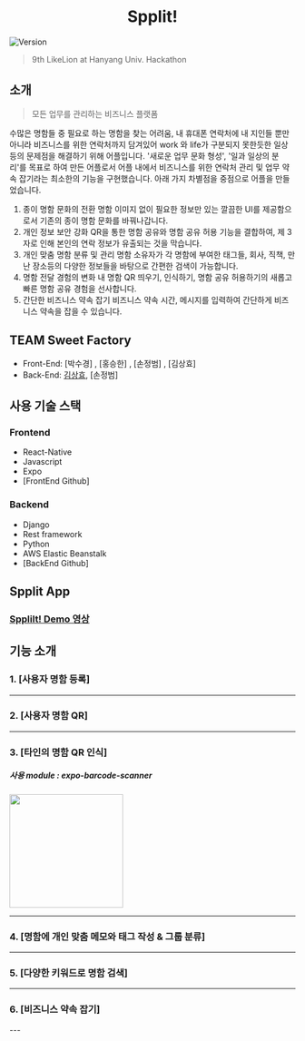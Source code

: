 <h1 align="center"> Spplit! </h1>
<p>
  <img alt="Version" src="https://img.shields.io/badge/version-0.1.0-blue.svg?cacheSeconds=2592000" />
</p>

> 9th LikeLion at Hanyang Univ. Hackathon

## 소개
> 모든 업무를 관리하는 비즈니스 플랫폼


수많은 명함들 중 필요로 하는 명함을 찾는 어려움, 내 휴대폰 연락처에 내 지인들 뿐만 아니라 비즈니스를 위한 연락처까지 담겨있어 work 와 life가 구분되지 못한듯한 일상 등의 문제점을 해결하기 위해 어플입니다.
'새로운 업무 문화 형성', '일과 일상의 분리'를 목표로 하여 만든 어플로서 어플 내에서 비즈니스를 위한 연락처 관리 및 업무 약속 잡기라는 최소한의 기능을 구현했습니다.
아래 가지 차별점을 중점으로 어플을 만들었습니다.
1. 종이 명함 문화의 전환
명함 이미지 없이 필요한 정보만 있는 깔끔한 UI를 제공함으로서 기존의 종이 명함 문화를 바꿔나갑니다.
2. 개인 정보 보안 강화
QR을 통한 명함 공유와 명함 공유 허용 기능을 결합하여, 제 3자로 인해 본인의 연락 정보가 유출되는 것을 막습니다.
3. 개인 맞춤 명함 분류 및 관리
명함 소유자가 각 명함에 부여한 태그들, 회사, 직책, 만난 장소등의 다양한 정보들을 바탕으로 간편한 검색이 가능합니다.
4. 명함 전달 경험의 변화
내 명함 QR 띄우기, 인식하기, 명함 공유 허용하기의 새롭고 빠른 명함 공유 경험을 선사합니다.
5. 간단한 비즈니스 약속 잡기
비즈니스 약속 시간, 메시지를 입력하여 간단하게 비즈니스 약속을 잡을 수 있습니다.



## TEAM Sweet Factory
- Front-End: [박수경] , [홍승한] , [손정범] , [김상효]
- Back-End: [김상효](https://github.com/SH0123), [손정범]


## 사용 기술 스택
### Frontend
- React-Native
- Javascript
- Expo
- [FrontEnd Github]

### Backend
- Django
- Rest framework
- Python
- AWS Elastic Beanstalk
- [BackEnd Github]



## Spplit App

### [Spplilt! Demo 영상]()


## 기능 소개

### 1. [사용자 명함 등록]




---
### 2. [사용자 명함 QR]



---
### 3. [타인의 명함 QR 인식]

##### 사용 module : expo-barcode-scanner

<img src= "https://user-images.githubusercontent.com/26588989/97098917-c4241700-16c5-11eb-88fb-d41522b3d78e.jpg" width=200 >

---

### 4. [명함에 개인 맞춤 메모와 태그 작성 & 그룹 분류]

<div>

</div>

---

### 5. [다양한 키워드로 명함 검색]

<div>
</div>

---

### 6. [비즈니스 약속 잡기]

<div>
</div>
---






